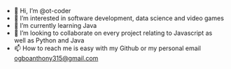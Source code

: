 - 👋 Hi, I’m @ot-coder
- 👀 I’m interested in software development, data science and video games
- 🌱 I’m currently learning Java
- 💞️ I’m looking to collaborate on every project relating to Javascript as well as Python and Java
- 📫 How to reach me is easy with my Github or my personal email ogboanthony315@gmail.com

<!---
ot-coder/ot-coder is a ✨ special ✨ repository because its `README.md` (this file) appears on your GitHub profile.
You can click the Preview link to take a look at your changes.
--->

